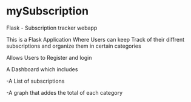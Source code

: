 # mySubscription  
Flask - Subscription tracker webapp 

This is a Flask Application Where Users can keep Track of their diffrent subscriptions and organize them in certain categories  


 
Allows Users to Register and login   

A Dashboard which includes 
	
-A List of subscriptions  

-A graph that addes the total of each category 
